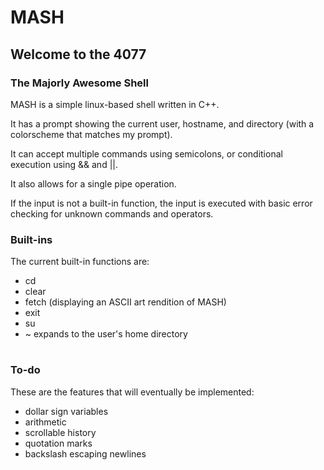 # MASH
## Welcome to the 4077
### The Majorly Awesome Shell

MASH is a simple linux-based shell written in C++.

It has a prompt showing the current user, hostname, and directory (with a colorscheme that matches my prompt).

It can accept multiple commands using semicolons, or conditional execution using && and ||.

It also allows for a single pipe operation.

If the input is not a built-in function, the input is executed with basic error checking for unknown commands and operators.

### Built-ins
The current built-in functions are:
* cd
* clear
* fetch (displaying an ASCII art rendition of MASH)
* exit
* su
* ~ expands to the user's home directory

# 

### To-do
These are the features that will eventually be implemented:
* dollar sign variables
* arithmetic
* scrollable history
* quotation marks
* backslash escaping newlines
